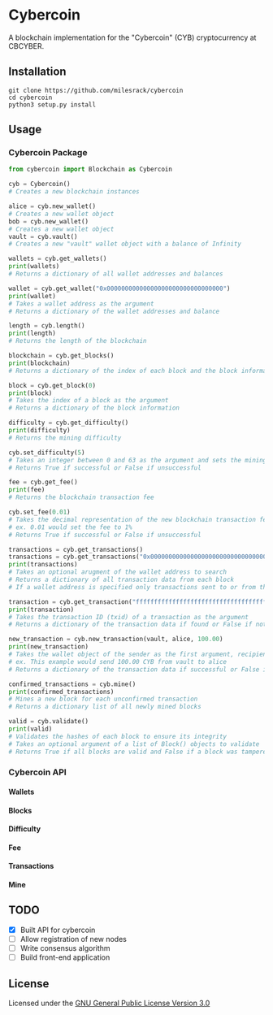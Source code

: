 # Cybercoin
A blockchain implementation for the "Cybercoin" (CYB) cryptocurrency at CBCYBER.

## Installation
```
git clone https://github.com/milesrack/cybercoin
cd cybercoin
python3 setup.py install
```

## Usage
### Cybercoin Package
```python
from cybercoin import Blockchain as Cybercoin

cyb = Cybercoin()
# Creates a new blockchain instances

alice = cyb.new_wallet()
# Creates a new wallet object
bob = cyb.new_wallet()
# Creates a new wallet object
vault = cyb.vault()
# Creates a new "vault" wallet object with a balance of Infinity

wallets = cyb.get_wallets()
print(wallets)
# Returns a dictionary of all wallet addresses and balances

wallet = cyb.get_wallet("0x00000000000000000000000000000000")
print(wallet)
# Takes a wallet address as the argument
# Returns a dictionary of the wallet addresses and balance

length = cyb.length()
print(length)
# Returns the length of the blockchain

blockchain = cyb.get_blocks()
print(blockchain)
# Returns a dictionary of the index of each block and the block information

block = cyb.get_block(0)
print(block)
# Takes the index of a block as the argument
# Returns a dictionary of the block information

difficulty = cyb.get_difficulty()
print(difficulty)
# Returns the mining difficulty

cyb.set_difficulty(5)
# Takes an integer between 0 and 63 as the argument and sets the mining difficulty
# Returns True if successful or False if unsuccessful

fee = cyb.get_fee()
print(fee)
# Returns the blockchain transaction fee

cyb.set_fee(0.01)
# Takes the decimal representation of the new blockchain transaction fee as an argument
# ex. 0.01 would set the fee to 1%
# Returns True if successful or False if unsuccessful

transactions = cyb.get_transactions()
transactions = cyb.get_transactions("0x00000000000000000000000000000000")
print(transactions)
# Takes an optional arugment of the wallet address to search
# Returns a dictionary of all transaction data from each block
# If a wallet address is specified only transactions sent to or from that wallet are returned

transaction = cyb.get_transaction("ffffffffffffffffffffffffffffffffffffffffffffffffffffffffffffffff")
print(transaction)
# Takes the transaction ID (txid) of a transaction as the argument
# Returns a dictionary of the transaction data if found or False if not found

new_transaction = cyb.new_transaction(vault, alice, 100.00)
print(new_transaction)
# Takes the wallet object of the sender as the first argument, recipient as the second argument, and amount as the third argument
# ex. This example would send 100.00 CYB from vault to alice
# Returns a dictionary of the transaction data if successful or False if unsuccessful

confirmed_transactions = cyb.mine()
print(confirmed_transactions)
# Mines a new block for each unconfirmed transaction
# Returns a dictionary list of all newly mined blocks

valid = cyb.validate()
print(valid)
# Validates the hashes of each block to ensure its integrity
# Takes an optional argument of a list of Block() objects to validate
# Returns True if all blocks are valid and False if a block was tampered with
```
### Cybercoin API
#### Wallets
#### Blocks
#### Difficulty
#### Fee
#### Transactions
#### Mine

## TODO
- [x] Built API for cybercoin
- [ ] Allow registration of new nodes
- [ ] Write consensus algorithm
- [ ] Build front-end application

## License
Licensed under the [GNU General Public License Version 3.0](https://www.gnu.org/licenses/gpl-3.0.txt)
